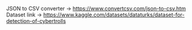 JSON to CSV converter -> https://www.convertcsv.com/json-to-csv.htm
Dataset link -> https://www.kaggle.com/datasets/dataturks/dataset-for-detection-of-cybertrolls
